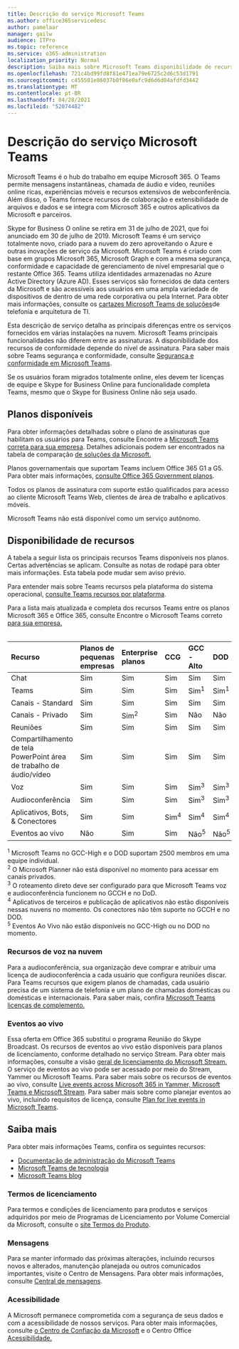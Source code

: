 ```yaml
---
title: Descrição do serviço Microsoft Teams
ms.author: office365servicedesc
author: pamelaar
manager: gailw
audience: ITPro
ms.topic: reference
ms.service: o365-administration
localization_priority: Normal
description: Saiba mais sobre Microsoft Teams disponibilidade de recursos e serviços em Microsoft 365 e Office 365 planos.
ms.openlocfilehash: 721c4bd99fd8f81e471ea79e6725c2d6c53d1791
ms.sourcegitcommit: c455501e86037b0f86e0afc9d6d6d04afdfd3442
ms.translationtype: MT
ms.contentlocale: pt-BR
ms.lasthandoff: 04/28/2021
ms.locfileid: "52074482"
---
```

# <a name="microsoft-teams-service-description"></a>Descrição do serviço Microsoft Teams

Microsoft Teams é o hub do trabalho em equipe Microsoft 365. O Teams permite mensagens instantâneas, chamada de áudio e vídeo, reuniões online ricas, experiências móveis e recursos extensivos de webconferência. Além disso, o Teams fornece recursos de colaboração e extensibilidade de arquivos e dados e se integra com Microsoft 365 e outros aplicativos da Microsoft e parceiros.

Skype for Business O online se retira em 31 de julho de 2021, que foi anunciado em 30 de julho de 2019. [](https://techcommunity.microsoft.com/t5/Microsoft-Teams-Blog/Skype-for-Business-Online-to-Be-Retired-in-2021/ba-p/777833) Microsoft Teams é um serviço totalmente novo, criado para a nuvem do zero aproveitando o Azure e outras inovações de serviço da Microsoft. Microsoft Teams é criado com base em grupos Microsoft 365, Microsoft Graph e com a mesma segurança, conformidade e capacidade de gerenciamento de nível empresarial que o restante Office 365. Teams utiliza identidades armazenadas no Azure Active Directory (Azure AD). Esses serviços são fornecidos de data centers da Microsoft e são acessíveis aos usuários em uma ampla variedade de dispositivos de dentro de uma rede corporativa ou pela Internet. Para obter mais informações, consulte os [cartazes Microsoft Teams de soluções](/microsoftteams/teams-architecture-solutions-posters)de telefonia e arquitetura de TI.

Esta descrição de serviço detalha as principais diferenças entre os serviços fornecidos em várias instalações na nuvem. Microsoft Teams principais funcionalidades não diferem entre as assinaturas. A disponibilidade dos recursos de conformidade depende do nível de assinatura. Para saber mais sobre Teams segurança e conformidade, consulte [Segurança e conformidade em Microsoft Teams](/microsoftteams/security-compliance-overview).

Se os usuários foram migrados totalmente online, eles devem ter licenças de equipe e Skype for Business Online para funcionalidade completa Teams, mesmo que o Skype for Business Online não seja usado.

## <a name="available-plans"></a>Planos disponíveis

Para obter informações detalhadas sobre o plano de assinaturas que habilitam os usuários para Teams, consulte Encontre a [Microsoft Teams correta para sua empresa](https://www.microsoft.com/microsoft-teams/compare-microsoft-teams-options). Detalhes adicionais podem ser encontrados na tabela de comparação [de soluções da Microsoft.](https://go.microsoft.com/fwlink/?linkid=2139145)

Planos governamentais que suportam Teams incluem Office 365 G1 a G5. Para obter mais informações, [consulte Office 365 Government planos](https://www.microsoft.com/microsoft-365/government/compare-office-365-government-plans).

Todos os planos de assinatura com suporte estão qualificados para acesso ao cliente Microsoft Teams Web, clientes de área de trabalho e aplicativos móveis.

Microsoft Teams não está disponível como um serviço autônomo.

## <a name="feature-availability"></a>Disponibilidade de recursos

A tabela a seguir lista os principais recursos Teams disponíveis nos planos. Certas advertências se aplicam. Consulte as notas de rodapé para obter mais informações. Esta tabela pode mudar sem aviso prévio.

Para entender mais sobre Teams recursos pela plataforma do sistema operacional, [consulte Teams recursos por plataforma](https://aka.ms/teamsfeaturesbyplatform).

Para a lista mais atualizada e completa dos recursos Teams entre os planos Microsoft 365 e Office 365, consulte Encontre o Microsoft Teams correto [para sua empresa.](https://www.microsoft.com/microsoft-teams/compare-microsoft-teams-options)<br><br>

| Recurso | Planos de pequenas empresas | Enterprise planos | CCG | GCC - Alto | DOD | Planos de educação |
|:-----|:-----|:-----|:-----|:-----|:-----|:-----|
|Chat  <br/> |Sim  <br/> |Sim  <br/> |Sim  <br/> |Sim  <br/> |Sim  <br/> |Sim  <br/> |
|Teams  <br/> |Sim <br/> |Sim <br/> |Sim <br/> |Sim<sup>1</sup>  <br/> |Sim<sup>1</sup>  <br/> |Sim  <br/> |
|Canais - Standard  <br/> |Sim  <br/> |Sim  <br/> |Sim  <br/> |Sim  <br/> |Sim  <br/> |Sim  <br/> |
|Canais - Privado  <br/> |Sim  <br/> |Sim<sup>2</sup>  <br/> |Sim <br/> |Não  <br/> |Não <br/> |Sim  <br/> |
|Reuniões  <br/> |Sim  <br/> |Sim  <br/> |Sim  <br/> |Sim  <br/> |Sim  <br/> |Sim  <br/> |
|Compartilhamento de tela PowerPoint área de trabalho de áudio/vídeo <br/> |Sim  <br/> |Sim  <br/> |Sim  <br/> |Sim  <br/> |Sim  <br/> |Sim  <br/> |
|Voz  <br/> |Sim  <br/> |Sim  <br/> |Sim  <br/> |Sim<sup>3</sup>  <br/> |Sim<sup>3</sup>  <br/> |Sim  <br/> |
|Audioconferência  <br/> |Sim  <br/> |Sim  <br/> |Sim  <br/> |Sim<sup>3</sup>  <br/> |Sim<sup>3</sup>  <br/> |Sim  <br/> |
|Aplicativos, Bots, & Conectores  <br/> |Sim  <br/> |Sim  <br/> |Sim<sup>4</sup>  <br/> |Sim<sup>4</sup>  <br/> |Sim<sup>4</sup>  <br/> |Sim  <br/> |
|Eventos ao vivo  <br/> |Não  <br/> |Sim  <br/> |Sim  <br/> |Não<sup>5</sup>  <br/> |Não<sup>5</sup>  <br/> |Sim  <br/> |

<sup>1</sup> Microsoft Teams no GCC-High e o DOD suportam 2500 membros em uma equipe individual.<br/>
<sup>2</sup> O Microsoft Planner não está disponível no momento para acessar em canais privados.<br/>
<sup>3</sup> O roteamento direto deve ser configurado para que Microsoft Teams voz e audioconferência funcionem no GCCH e no DoD.<br/>
<sup>4</sup> Aplicativos de terceiros e publicação de aplicativos não estão disponíveis nessas nuvens no momento. Os conectores não têm suporte no GCCH e no DOD.<br/>
<sup>5</sup> Eventos Ao Vivo não estão disponíveis no GCC-High ou no DOD no momento.<br/>

### <a name="cloud-voice-features"></a>Recursos de voz na nuvem

Para a audioconferência, sua organização deve comprar e atribuir uma licença de audioconferência a cada usuário que configura reuniões discar. Para Teams recursos que exigem planos de chamadas, cada usuário precisa de um sistema de telefonia e um plano de chamadas domésticas ou domésticas e internacionais. Para saber mais, confira [Microsoft Teams licenças de complemento.](/microsoftteams/teams-add-on-licensing/microsoft-teams-add-on-licensing)

### <a name="live-events"></a>Eventos ao vivo

Essa oferta em Office 365 substitui o programa Reunião do Skype Broadcast. Os recursos de eventos ao vivo estão disponíveis para planos de licenciamento, conforme detalhado no serviço Stream. Para obter mais informações, consulte a visão [geral de licenciamento do Microsoft Stream.](/stream/license-overview) O serviço de eventos ao vivo pode ser acessado por meio do Stream, Yammer ou Microsoft Teams. Para saber mais sobre os recursos de eventos ao vivo, consulte [Live events across Microsoft 365 in Yammer, Microsoft Teams e Microsoft Stream](/stream/live-event-m365). Para saber mais sobre como planejar eventos ao vivo, incluindo requisitos de licença, consulte [Plan for live events in Microsoft Teams](/microsoftteams/teams-live-events/plan-for-teams-live-events).

## <a name="learn-more"></a>Saiba mais

Para obter mais informações Teams, confira os seguintes recursos:
 
- [Documentação de administração do Microsoft Teams](/MicrosoftTeams)
- [Microsoft Teams de tecnologia](https://techcommunity.microsoft.com/t5/microsoft-teams/ct-p/MicrosoftTeams)
- [Microsoft Teams blog](https://aka.ms/TeamsBlog)

### <a name="licensing-terms"></a>Termos de licenciamento

Para termos e condições de licenciamento para produtos e serviços adquiridos por meio de Programas de Licenciamento por Volume Comercial da Microsoft, consulte o [site Termos do Produto](https://www.microsoft.com/licensing/terms/). 

### <a name="messaging"></a>Mensagens

Para se manter informado das próximas alterações, incluindo recursos novos e alterados, manutenção planejada ou outros comunicados importantes, visite o Centro de Mensagens. Para obter mais informações, consulte [Central de mensagens](/microsoft-365/admin/manage/message-center).

### <a name="accessibility"></a>Acessibilidade

A Microsoft permanece comprometida com a segurança de seus dados e com a acessibilidade de nossos serviços. Para obter mais informações, consulte [o Centro de Confiação da Microsoft](https://www.microsoft.com/trust-center) e o Centro Office [Acessibilidade.](https://support.office.com/article/ecab0fcf-d143-4fe8-a2ff-6cd596bddc6d)
